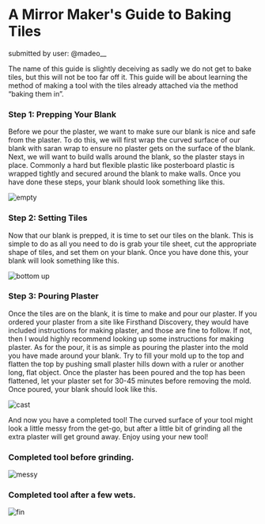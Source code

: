 # A Mirror Maker's Guide to Baking Tiles 
submitted by user: @madeo__

The name of this guide is slightly deceiving as sadly we do not get to bake tiles, but this will not be too far off it. This guide will be about learning the method of making a tool with the tiles already attached via the method “baking them in”. 

### Step 1: Prepping Your Blank 

Before we pour the plaster, we want to make sure our blank is nice and safe from the plaster. To do this, we will first wrap the curved surface of our blank with saran wrap to ensure no plaster gets on the surface of the blank. Next, we will want to build walls around the blank, so the plaster stays in place. Commonly a hard but flexible plastic like posterboard plastic is wrapped tightly and secured around the blank to make walls. Once you have done these steps, your blank should look something like this. 

 ![empty](https://github.com/aerori/oawiki/assets/31824839/4c370f10-2ad3-4ddb-a0c8-2099a396cc57)

### Step 2: Setting Tiles 

Now that our blank is prepped, it is time to set our tiles on the blank. This is simple to do as all you need to do is grab your tile sheet, cut the appropriate shape of tiles, and set them on your blank. Once you have done this, your blank will look something like this.  

![bottom up](https://github.com/aerori/oawiki/assets/31824839/dbcc8040-ccc5-445d-80ad-18e2a1460ed8)

### Step 3: Pouring Plaster 

Once the tiles are on the blank, it is time to make and pour our plaster. If you ordered your plaster from a site like Firsthand Discovery, they would have included instructions for making plaster, and those are fine to follow. If not, then I would highly recommend looking up some instructions for making plaster. As for the pour, it is as simple as pouring the plaster into the mold you have made around your blank. Try to fill your mold up to the top and flatten the top by pushing small plaster hills down with a ruler or another long, flat object. Once the plaster has been poured and the top has been flattened, let your plaster set for 30-45 minutes before removing the mold. Once poured, your blank should look like this. 

![cast](https://github.com/aerori/oawiki/assets/31824839/15353972-e176-41d1-9eac-e37aacb95ef8)

And now you have a completed tool! The curved surface of your tool might look a little messy from the get-go, but after a little bit of grinding all the extra plaster will get ground away. Enjoy using your new tool! 


 ### Completed tool before grinding. 
![messy](https://github.com/aerori/oawiki/assets/31824839/eda81925-e647-408a-9f66-86a26a3fbebc)


### Completed tool after a few wets. 
![fin](https://github.com/aerori/oawiki/assets/31824839/d140e8e4-88ab-4b09-94d8-aab561b35605)
